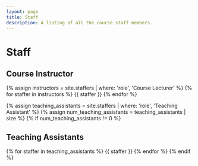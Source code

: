 ```yaml
---
layout: page
title: Staff
description: A listing of all the course staff members.
---
```


# Staff

## Course Instructor

{% assign instructors = site.staffers | where: 'role', 'Course Lecturer' %}
{% for staffer in instructors %}
{{ staffer }}
{% endfor %}

{% assign teaching_assistants = site.staffers | where: 'role', 'Teaching Assistant' %}
{% assign num_teaching_assistants = teaching_assistants | size %}
{% if num_teaching_assistants != 0 %}
## Teaching Assistants

{% for staffer in teaching_assistants %}
{{ staffer }}
{% endfor %}
{% endif %}
